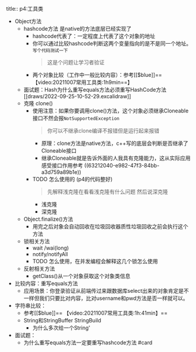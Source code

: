 title:: p4:工具类

- Object方法
	- hashcode方法 是native的方法底层已经实现了
		- hashcode代表了：一定程度上代表了这个对象的地址
		- 你可以通过比较hashcode判断这两个变量指向的是不是同一个地址。`写个代码测试一下` 
		  > 这是个问题让学习者验证
		- 两个对象比较（工作中一般比较内容）：参考[[$blue]]==【video:20211007常用工具类:1h9min==】
	- 面试题：Hash为什么重写equals方法必须重写HashCode方法 [[draws/2022-09-25-10-52-29.excalidraw]]
	- 克隆 clone()
		- 使用注意：如果你要调用clone()方法，这个对象必须继承Cloneable接口不然会报`NotSupportedException`
		  > 你可以不继承clone编译不报错但是运行起来报错
			- 原理：clone方法是native方法，c++写的底层会判断是否继承了Cloneable接口
			- 继承Cloneable就是告诉外面的人我具有克隆能力，这从实际应用感受接口作用参考 ((63212040-e982-47f3-84bb-a3d759a89b1e))
		- TODO 怎么使用的 (p4的代码整好)
		  > 先解释浅克隆在看看浅克隆有什么问题 然后说深克隆
			- 浅克隆
			- 深克隆
	- Object.finalize()方法
		- 用完之后对象会自动回收在垃圾回收器质性垃圾回收之前会执行这个方法
	- 锁相关方法
		- wait /wai(long)
		- notify/notifyAll
		- TODO 怎么使用，在并发编程会解释这几个锁怎么使用
	- 反射相关方法
		- getClass()从一个对象获取这个对象类信息
- 比较内容：重写equals方法
	- 应用场景：你登录验证从前端传过来跟数据库select出来的对象肯定是不一样但我们只要比对内容，比对username和pwd方法是否一样就可以。
- 字符串比较：
	- 参考[[$blue]]== 【video:20211007常用工具类:1h:41min】==
	- String和StringBuffer StringBuild
		- 为什么多次给一个String'
- 面试题：
	- 为什么重写equals方法一定要重写hashcode方法 #card